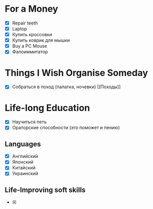 # For a Money
- [x] Repair teeth
- [x] Laptop 
- [x] Купить кроссовки
- [x] Купить коврик для мышки
- [x] Buy a PC Mouse
- [x] Фалоиммитатор

# Things I Wish Organise Someday
- [x] Собраться в поход (палатка, ночевки) [[Походы]]

# Life-long Education
- [x] Научиться петь
- [x] Ораторские способности (это поможет и пению)

## Languages
- [x] Английский
- [x] Японский
- [x] Китайский
- [x] Украинский

## Life-Improving soft skills
- [x] 